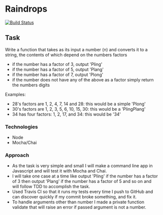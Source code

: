 # Raindrops

[![Build Status](https://travis-ci.org/reenz/raindrops.svg?branch=master)](https://travis-ci.org/reenz/raindrops)

## Task

Write a function that takes as its input a number (n) and converts it to a string, the contents of which depend on the numbers factors

- if the number has a factor of 3, output 'Pling'
- if the number has a factor of 5, output 'Plang'
- if the number has a factor of 7, output 'Plong'
- if the number does not have any of the above as a factor simply return the numbers digits

Examples:
- 28's factors are 1, 2, 4, 7, 14 and 28: this would be a simple 'Plong'
- 30's factors are 1, 2, 3, 5, 6, 10, 15, 30: this would be a 'PlingPlang'
- 34 has four factors: 1, 2, 17, and 34: this would be '34'

### Technologies

* Node
* Mocha/Chai

### Approach

* As the task is very simple and small I will make a command line app in Javascript and will test it with Mocha and Chai.
* I will take one case at a time like output 'Pling' if the number has a factor of 3 then output 'Plang' if the number has a factor of 5 and so on and will follow TDD to accomplish the task.
* Used Travis CI so that it runs my tests every time I push to GitHub and can discover quickly if my commit broke something, and fix it.
* To handle arguments other than number I made a private function validate that will raise an error if passed argument is not a number.